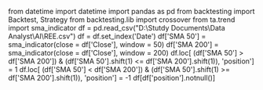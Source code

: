 from datetime import datetime
import pandas as pd
from backtesting import Backtest, Strategy
from backtesting.lib import crossover
from ta.trend import sma_indicator
df = pd.read_csv("D:\Stutdy Documents\Data Analyst\AI\REE.csv")
df = df.set_index('Date')
df['SMA 50'] = sma_indicator(close = df['Close'], window = 50)
df['SMA 200'] = sma_indicator(close = df['Close'], window = 200)
df.loc[
    (df['SMA 50'] > df['SMA 200'])
    & (df['SMA 50'].shift(1) <= df['SMA 200'].shift(1)), 'position'] = 1
df.loc[
    (df['SMA 50'] < df['SMA 200'])
    & (df['SMA 50'].shift(1) >= df['SMA 200'].shift(1)), 'position'] = -1
df[df['position'].notnull()] 
